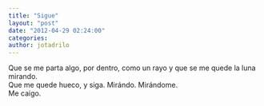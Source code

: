 ```yaml
---
title: "Sigue"
layout: "post"
date: "2012-04-29 02:24:00"
categories: 
author: jotadrilo
---
```


<div class="css-full-post-content js-full-post-content">
Que se me parta algo, por dentro, como un rayo y que se me quede la luna mirando.<br />Que me quede hueco, y siga. Mirándo. Mirándome.<br />Me caigo.
</div>
